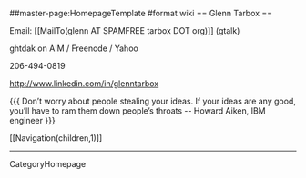 ##master-page:HomepageTemplate
#format wiki
== Glenn Tarbox ==

Email: [[MailTo(glenn AT SPAMFREE tarbox DOT org)]] (gtalk)

ghtdak on AIM / Freenode / Yahoo

206-494-0819

http://www.linkedin.com/in/glenntarbox

{{{
Don’t worry about people stealing your ideas. If your ideas
are any good, you’ll have to ram them down people’s throats 
-- Howard Aiken, IBM engineer
}}}


[[Navigation(children,1)]]

----
CategoryHomepage
